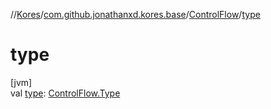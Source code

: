 //[Kores](../../../index.md)/[com.github.jonathanxd.kores.base](../index.md)/[ControlFlow](index.md)/[type](type.md)

# type

[jvm]\
val [type](type.md): [ControlFlow.Type](-type/index.md)
